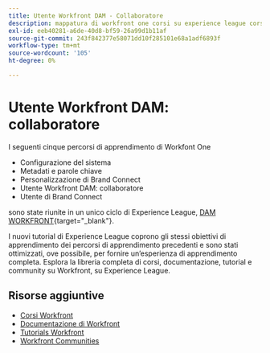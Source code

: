 ```yaml
---
title: Utente Workfront DAM - Collaboratore
description: mappatura di workfront one corsi su experience league corsi
exl-id: eeb40281-a6de-40d8-bf59-26a99d1b11af
source-git-commit: 243f842377e58071dd10f285101e68a1adf6893f
workflow-type: tm+mt
source-wordcount: '105'
ht-degree: 0%

---
```


# Utente Workfront DAM: collaboratore

I seguenti cinque percorsi di apprendimento di Workfont One

* Configurazione del sistema
* Metadati e parole chiave
* Personalizzazione di Brand Connect
* Utente Workfront DAM: collaboratore
* Utente di Brand Connect

sono state riunite in un unico ciclo di Experience League, [DAM WORKFRONT](https://experienceleague.adobe.com/docs/workfront-learn/tutorials-workfront/workfront-dam-program/system-setup/analyze-and-plan-to-develop-a-workfront-dam-strategy.html?lang=en){target="_blank"}.

I nuovi tutorial di Experience League coprono gli stessi obiettivi di apprendimento dei percorsi di apprendimento precedenti e sono stati ottimizzati, ove possibile, per fornire un’esperienza di apprendimento completa.  Esplora la libreria completa di corsi, documentazione, tutorial e community su Workfront, su Experience League.

## Risorse aggiuntive

* [Corsi Workfront](https://experienceleague.adobe.com/?lang=en&amp;Solution=Workfront#courses)
* [Documentazione di Workfront](https://experienceleague.adobe.com/docs/workfront.html)
* [Tutorials Workfront](https://experienceleague.adobe.com/docs/workfront-learn/tutorials-workfront/home.html)
* [Workfront Communities](https://experienceleaguecommunities.adobe.com/t5/workfront/ct-p/workfront)

